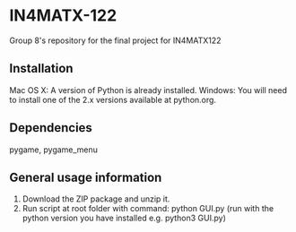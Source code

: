 # IN4MATX-122
Group 8's repository for the final project for IN4MATX122 

## Installation
Mac OS X: A version of Python is already installed.
Windows: You will need to install one of the 2.x versions available at python.org.

## Dependencies
pygame,
pygame_menu

## General usage information
1. Download the ZIP package and unzip it.
2. Run script at root folder with command: python GUI.py (run with the python version you have installed e.g. python3 GUI.py)
